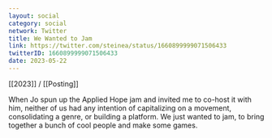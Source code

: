 ```yaml
---
layout: social
category: social
network: Twitter
title: We Wanted to Jam
link: https://twitter.com/steinea/status/1660899999071506433
twitterID: 1660899999071506433
date: 2023-05-22
---
```


[[2023]] / [[Posting]]

When Jo spun up the Applied Hope jam and invited me to co-host it with him, neither of us had any intention of capitalizing on a movement, consolidating a genre, or building a platform. We just wanted to jam, to bring together a bunch of cool people and make some games.
